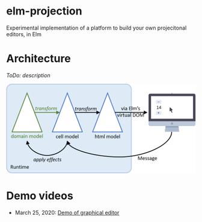 # elm-projection
Experimental implementation of a platform to build your own projecitonal editors, in Elm 

# Architecture
_ToDo: description_

![architecture](images/architecture.png)

# Demo videos
- March 25, 2020: [Demo of graphical editor](https://www.youtube.com/watch?v=Pj2h8bsjz1A)

